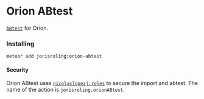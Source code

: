 Orion ABtest
===========

[```ABtest```](https://atmospherejs.com/manuel/abtest) for Orion.

### Installing

```
meteor add jorisroling:orion-abtest
```

#### Security

Orion ABtest uses [```nicolaslopezj:roles```](http://github.com/nicolaslopezj/roles) to secure the import and abtest. The name of the action is ```jorisroling.orionABtest```.
